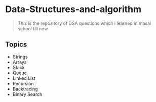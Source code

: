 # Data-Structures-and-algorithm

> This is the repository of DSA questions which i learned in masai school till now.

## Topics

- Strings
- Arrays
- Stack
- Queue
- Linked List
- Recursion
- Backtracing
- Binary Search
